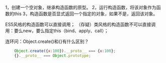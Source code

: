 1，创建一个空对象，继承构造函数的原型。
2，运行构造函数，将该对象作为函数的this
3，构造函数是否显式返回一个指定的对象，如果不是，返回该对象。

ES5风格的构造函数可以直接调用；
（存疑）类风格的构造函数不可以直接调用：要么new，要么指定this（bind、apply、call）；

连环问：Object.create()和{}有什么区别？
```js
    Object.create({x:100}).__proto__ === {x:100};
    {}.__proto__ === Object.prototype;
```
